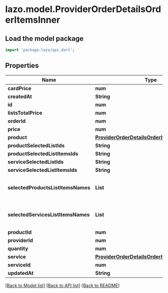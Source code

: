 # lazo.model.ProviderOrderDetailsOrderItemsInner

## Load the model package
```dart
import 'package:lazo/api.dart';
```

## Properties
Name | Type | Description | Notes
------------ | ------------- | ------------- | -------------
**cardPrice** | **num** |  | [optional] 
**createdAt** | **String** |  | [optional] 
**id** | **num** |  | [optional] 
**listsTotalPrice** | **num** |  | [optional] 
**orderId** | **num** |  | [optional] 
**price** | **num** |  | [optional] 
**product** | [**ProviderOrderDetailsOrderItemsInnerProduct**](ProviderOrderDetailsOrderItemsInnerProduct.md) |  | [optional] 
**productSelectedListIds** | **String** |  | [optional] 
**productSelectedListItemsIds** | **String** |  | [optional] 
**serviceSelectedListIds** | **String** |  | [optional] 
**serviceSelectedListItemsIds** | **String** |  | [optional] 
**selectedProductsListItemsNames** | **List<String>** |  | [optional] [default to const []]
**selectedServicesListItemsNames** | **List<String>** |  | [optional] [default to const []]
**productId** | **num** |  | [optional] 
**providerId** | **num** |  | [optional] 
**quantity** | **num** |  | [optional] 
**service** | [**ProviderOrderDetailsOrderItemsInnerService**](ProviderOrderDetailsOrderItemsInnerService.md) |  | [optional] 
**serviceId** | **num** |  | [optional] 
**updatedAt** | **String** |  | [optional] 

[[Back to Model list]](../README.md#documentation-for-models) [[Back to API list]](../README.md#documentation-for-api-endpoints) [[Back to README]](../README.md)


